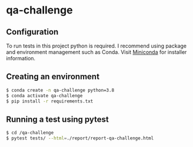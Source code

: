 # qa-challenge

## Configuration

To run tests in this project python is required.
I recommend using package and environment management such as Conda. Visit [Miniconda](https://docs.conda.io/en/latest/miniconda.html) 
for installer information.

## Creating an environment

```bash
$ conda create -n qa-challenge python=3.8 
$ conda activate qa-challenge
$ pip install -r requirements.txt
```

## Running a test using pytest

```bash
$ cd /qa-challenge
$ pytest tests/ --html=./report/report-qa-challenge.html
```
 